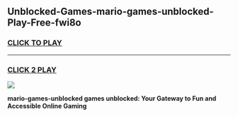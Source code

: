 
## Unblocked-Games-mario-games-unblocked-Play-Free-fwi8o
<h3>
<a href="https://premium76.site?title=mario-games-unblocked&ref=17A">CLICK TO PLAY</a></h3>
<hr>

<h3>
<a href="https://premium76.site?title=mario-games-unblocked&ref=17A">CLICK 2 PLAY</a>
  
</h3>

<a href="https://premium76.site?title=mario-games-unblocked&ref=17A"><img src="https://clearcache.store/games.png"></a>


**mario-games-unblocked games unblocked: Your Gateway to Fun and Accessible Online Gaming**
